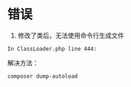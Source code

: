 # 错误

1. 修改了类后，无法使用命令行生成文件

```
In ClassLoader.php line 444:
```
解决方法：
```
composer dump-autoload
```